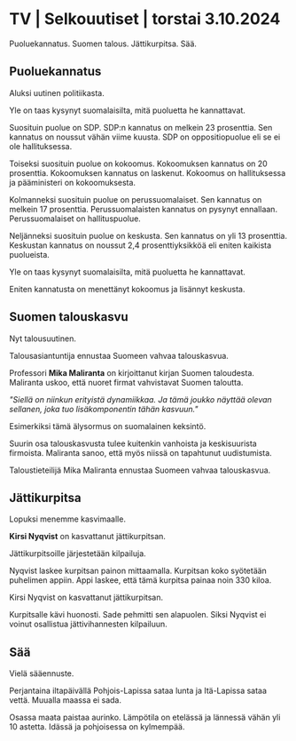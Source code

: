 # TV \| Selkouutiset \| torstai 3.10.2024

Puoluekannatus. Suomen talous. Jättikurpitsa. Sää.

## Puoluekannatus

Aluksi uutinen politiikasta.

Yle on taas kysynyt suomalaisilta, mitä puoluetta he kannattavat.

Suosituin puolue on SDP. SDP:n kannatus on melkein 23 prosenttia. Sen kannatus on noussut vähän viime kuusta. SDP on oppositiopuolue eli se ei ole hallituksessa.

Toiseksi suosituin puolue on kokoomus. Kokoomuksen kannatus on 20 prosenttia. Kokoomuksen kannatus on laskenut. Kokoomus on hallituksessa ja pääministeri on kokoomuksesta.

Kolmanneksi suosituin puolue on perussuomalaiset. Sen kannatus on melkein 17 prosenttia. Perussuomalaisten kannatus on pysynyt ennallaan. Perussuomalaiset on hallituspuolue.

Neljänneksi suosituin puolue on keskusta. Sen kannatus on yli 13 prosenttia. Keskustan kannatus on noussut 2,4 prosenttiyksikköä eli eniten kaikista puolueista.

Yle on taas kysynyt suomalaisilta, mitä puoluetta he kannattavat.

Eniten kannatusta on menettänyt kokoomus ja lisännyt keskusta.

## Suomen talouskasvu

Nyt talousuutinen.

Talousasiantuntija ennustaa Suomeen vahvaa talouskasvua.

Professori **Mika Maliranta** on kirjoittanut kirjan Suomen taloudesta. Maliranta uskoo, että nuoret firmat vahvistavat Suomen taloutta.

*"Siellä on niinkun erityistä dynamiikkaa. Ja tämä joukko näyttää olevan sellanen, joka tuo lisäkomponentin tähän kasvuun."*

Esimerkiksi tämä älysormus on suomalainen keksintö.

Suurin osa talouskasvusta tulee kuitenkin vanhoista ja keskisuurista firmoista. Maliranta sanoo, että myös niissä on tapahtunut uudistumista.

Taloustieteilijä Mika Maliranta ennustaa Suomeen vahvaa talouskasvua.

## Jättikurpitsa

Lopuksi menemme kasvimaalle.

**Kirsi Nyqvist** on kasvattanut jättikurpitsan.

Jättikurpitsoille järjestetään kilpailuja.

Nyqvist laskee kurpitsan painon mittaamalla. Kurpitsan koko syötetään puhelimen appiin. Appi laskee, että tämä kurpitsa painaa noin 330 kiloa.

Kirsi Nyqvist on kasvattanut jättikurpitsan.

Kurpitsalle kävi huonosti. Sade pehmitti sen alapuolen. Siksi Nyqvist ei voinut osallistua jättivihannesten kilpailuun.

## Sää

Vielä sääennuste.

Perjantaina iltapäivällä Pohjois-Lapissa sataa lunta ja Itä-Lapissa sataa vettä. Muualla maassa ei sada.

Osassa maata paistaa aurinko. Lämpötila on etelässä ja lännessä vähän yli 10 astetta. Idässä ja pohjoisessa on kylmempää.

